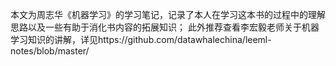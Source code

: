 本文为周志华《机器学习》的学习笔记，记录了本人在学习这本书的过程中的理解思路以及一些有助于消化书内容的拓展知识；
此外推荐查看李宏毅老师关于机器学习知识的讲解，详见https://github.com/datawhalechina/leeml-notes/blob/master/
